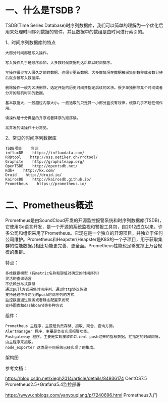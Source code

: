 # 一、什么是TSDB？

TSDB(Time Series Database)时序列数据库，我们可以简单的理解为一个优化后用来处理时间序列数据的软件，并且数据中的数组是由时间进行索引的。

1、时间序列数据库的特点

    大部分时间都是写入操作。

    写入操作几乎是顺序添加，大多数时候数据到达后都以时间排序。

    写操作很少写入很久之前的数据，也很少更新数据。大多数情况在数据被采集到数秒或者数分钟后就会被写入数据库。

    删除操作一般为区块删除，选定开始的历史时间并指定后续的区块。很少单独删除某个时间或者分开的随机时间的数据。

    基本数据大，一般超过内存大小。一般选取的只是其一小部分且没有规律，缓存几乎不起任何作用。

    读操作是十分典型的升序或者降序的顺序读。

    高并发的读操作十分常见。

2、常见的时间序列数据库
```
TSDB项目    官网
influxDB    https://influxdata.com/
RRDtool    http://oss.oetiker.ch/rrdtool/
Graphite    http://graphiteapp.org/
OpenTSDB    http://opentsdb.net/
Kdb+    http://kx.com/
Druid    http://druid.io/
KairosDB    http://kairosdb.github.io/
Prometheus    https://prometheus.io/
```

# 二、Prometheus概述

Prometheus是由SoundCloud开发的开源监控报警系统和时序列数据库(TSDB)，它使用Go语言开发，是一个开源的系统监视和警报工具包，自2012成立以来，许多公司和组织采用了Prometheus。它现在是一个独立的开源项目，并独立于任何公司维护。Prometheus和Heapster(Heapster是K8S的一个子项目，用于获取集群的性能数据。)相比功能更完善、更全面。Prometheus性能也足够支撑上万台规模的集群。

特点：

    多维数据模型（有metric名称和键值对确定的时间序列）
    灵活的查询语言
    不依赖分布式存储
    通过pull方式采集时间序列，通过http协议传输
    支持通过中介网关的push时间序列的方式
    监控数据通过服务或者静态配置来发现
    支持图表和dashboard等多种方式

组件：

    Prometheus 主程序，主要是负责存储、抓取、聚合、查询方面。
    Alertmanager 程序，主要是负责实现报警功能。
    Pushgateway 程序，主要是实现接收由Client push过来的指标数据，在指定的时间间隔，由主程序来抓取。
    node_exporter 这类是不同系统已经实现了的集成。

架构图






参考文档：

https://blog.csdn.net/xiegh2014/article/details/84936174   CentOS7.5 Prometheus2.5+Grafana5.4监控部署

https://www.cnblogs.com/yanyouqiang/p/7240696.html   Prometheus入门 
